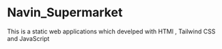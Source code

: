 # Navin_Supermarket
 This is a static web applications which develped with HTMl  , Tailwind CSS and JavaScript
